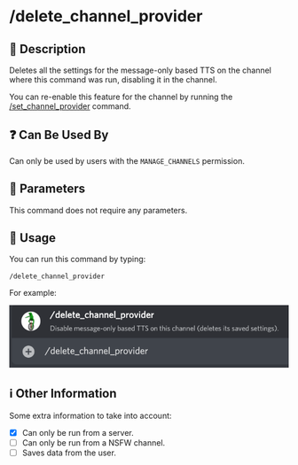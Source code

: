 # /delete_channel_provider

## 📖 Description

Deletes all the settings for the message-only based TTS on the channel where this command was run, disabling it in the channel.

You can re-enable this feature for the channel by running the [/set_channel_provider](./set-channel-provider.md) command.

## ❓ Can Be Used By

Can only be used by users with the `MANAGE_CHANNELS` permission.

## 🔨 Parameters

This command does not require any parameters.

## 🎈 Usage

You can run this command by typing:

```text
/delete_channel_provider
```

For example:

![delete-channel-provider-usage](../../../assets/screenshots/delete-channel-provider-usage.png)

## ℹ️ Other Information

Some extra information to take into account:

* [x] Can only be run from a server.
* [ ] Can only be run from a NSFW channel.
* [ ] Saves data from the user.
